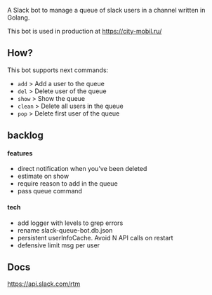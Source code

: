 A Slack bot to manage a queue of slack users in a channel written in Golang.

This bot is used in production at https://city-mobil.ru/

## How?

This bot supports next commands:

* `add`   >   Add a user to the queue
* `del`   >   Delete user of the queue
* `show`  >   Show the queue 
* `clean` >   Delete all users in the queue 
* `pop`  >   Delete first user of the queue

## backlog
#### features
* direct notification when you've been deleted
* estimate on show
* require reason to add in the queue
* pass queue command
#### tech
* add logger with levels to grep errors
* rename slack-queue-bot.db.json
* persistent userInfoCache. Avoid N API calls on restart
* defensive limit msg per user


## Docs
https://api.slack.com/rtm
